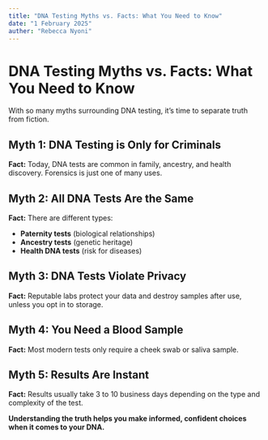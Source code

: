 ```yaml
---
title: "DNA Testing Myths vs. Facts: What You Need to Know"
date: "1 February 2025"
auther: "Rebecca Nyoni"
---
```


# DNA Testing Myths vs. Facts: What You Need to Know

With so many myths surrounding DNA testing, it’s time to separate truth from fiction.

## Myth 1: DNA Testing is Only for Criminals  
**Fact:** Today, DNA tests are common in family, ancestry, and health discovery. Forensics is just one of many uses.

## Myth 2: All DNA Tests Are the Same  
**Fact:** There are different types:
- **Paternity tests** (biological relationships)
- **Ancestry tests** (genetic heritage)
- **Health DNA tests** (risk for diseases)

## Myth 3: DNA Tests Violate Privacy  
**Fact:** Reputable labs protect your data and destroy samples after use, unless you opt in to storage.

## Myth 4: You Need a Blood Sample  
**Fact:** Most modern tests only require a cheek swab or saliva sample.

## Myth 5: Results Are Instant  
**Fact:** Results usually take 3 to 10 business days depending on the type and complexity of the test.

**Understanding the truth helps you make informed, confident choices when it comes to your DNA.**
